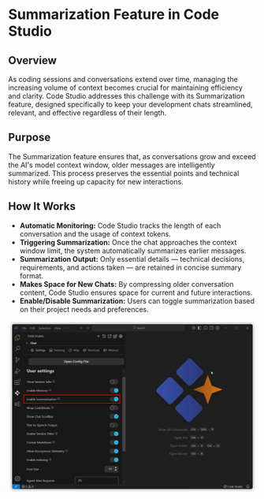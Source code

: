 # Summarization Feature in Code Studio

## Overview
As coding sessions and conversations extend over time, managing the increasing volume of context becomes crucial for maintaining efficiency and clarity. Code Studio addresses this challenge with its Summarization feature, designed specifically to keep your development chats streamlined, relevant, and effective regardless of their length.

## Purpose
The Summarization feature ensures that, as conversations grow and exceed the AI's model context window, older messages are intelligently summarized. This process preserves the essential points and technical history while freeing up capacity for new interactions.

## How It Works

- **Automatic Monitoring:** Code Studio tracks the length of each conversation and the usage of context tokens.
- **Triggering Summarization:** Once the chat approaches the context window limit, the system automatically summarizes earlier messages.
- **Summarization Output:** Only essential details — technical decisions, requirements, and actions taken — are retained in concise summary format.
- **Makes Space for New Chats:** By compressing older conversation content, Code Studio ensures space for current and future interactions.
- **Enable/Disable Summarization:** Users can toggle summarization based on their project needs and preferences.

<img src="./feature-images/summarization.png" alt="summarization" />

